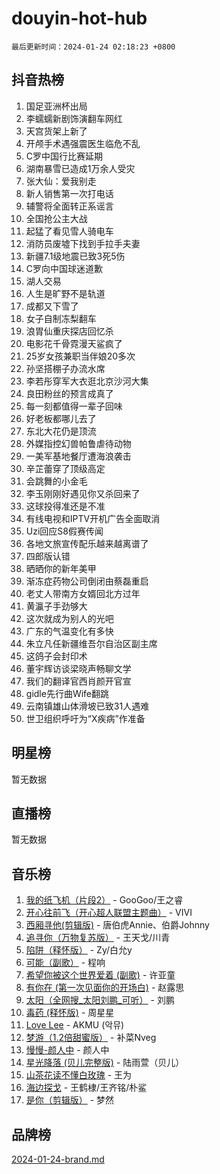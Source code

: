 # douyin-hot-hub

`最后更新时间：2024-01-24 02:18:23 +0800`

## 抖音热榜

1. 国足亚洲杯出局
1. 李蠕蠕新剧饰演翻车网红
1. 天宫货架上新了
1. 开颅手术遇强震医生临危不乱
1. C罗中国行比赛延期
1. 湖南暴雪已造成1万余人受灾
1. 张大仙：爱我别走
1. 新人销售第一次打电话
1. 辅警将全面转正系谣言
1. 全国抢公主大战
1. 起猛了看见雪人骑电车
1. 消防员废墟下找到手拉手夫妻
1. 新疆7.1级地震已致3死5伤
1. C罗向中国球迷道歉
1. 湖人交易
1. 人生是旷野不是轨道
1. 成都又下雪了
1. 女子自制冻梨翻车
1. 浪胃仙重庆探店回忆杀
1. 电影花千骨霓漫天鲨疯了
1. 25岁女孩兼职当伴娘20多次
1. 孙坚搭棚子办流水席
1. 李若彤穿军大衣逛北京沙河大集
1. 良田粉丝的预言成真了
1. 每一刻都值得一辈子回味
1. 好老板都哪儿去了
1. 东北大花仍是顶流
1. 外媒指控幻兽帕鲁虐待动物
1. 一美军基地餐厅遭海浪袭击
1. 辛芷蕾穿了顶级高定
1. 会跳舞的小金毛
1. 李玉刚刚好遇见你又杀回来了
1. 这球投得准还是不准
1. 有线电视和IPTV开机广告全面取消
1. Uzi回应S8假赛传闻
1. 各地文旅宣传配乐越来越离谱了
1. 四郎版认错
1. 晒晒你的新年美甲
1. 渐冻症药物公司倒闭由蔡磊重启
1. 老丈人带南方女婿回北方过年
1. 黄瀛子手劲够大
1. 这次就成为别人的光吧
1. 广东的气温变化有多快
1. 朱立凡任新疆维吾尔自治区副主席
1. 这鸽子会封印术
1. 董宇辉访谈梁晓声畅聊文学
1. 我们的翻译官西肖颜开官宣
1. gidle先行曲Wife翻跳
1. 云南镇雄山体滑坡已致31人遇难
1. 世卫组织呼吁为“X疾病”作准备

## 明星榜

暂无数据

## 直播榜

暂无数据

## 音乐榜

1. [我的纸飞机（片段2）](https://sf3-cdn-tos.douyinstatic.com/obj/tos-cn-ve-2774/oM2ZrKcg2CD5AeRB2gkeXOFB1IxAGJdZPazYHf) - GooGoo/王之睿
1. [开心往前飞（开心超人联盟主题曲）](https://sf86-cdn-tos.douyinstatic.com/obj/tos-cn-ve-2774/9d8fb7c82cf1421fb93a9fe925275e0a) - VIVI
1. [西厢寻他(剪辑版)](https://sf3-cdn-tos.douyinstatic.com/obj/tos-cn-ve-2774/oUsAVfAQKlRNxEv5qxvIB8o5qmIWUcXbzJKJhw) - 唐伯虎Annie、伯爵Johnny
1. [追寻你（万物复苏版）](https://sf6-cdn-tos.douyinstatic.com/obj/tos-cn-ve-2774/oYeAZJsbjIDit9APmBg8u6uDUQnHmoCf3gbo74) - 王天戈/川青
1. [陷阱（释怀版）](https://sf86-cdn-tos.douyinstatic.com/obj/tos-cn-ve-2774/oE8C21LeZrzKLDFfQYgMzx4GAIHageG5IzayY7) - Zy/白允y
1. [可能（副歌）](https://sf86-cdn-tos.douyinstatic.com/obj/tos-cn-ve-2774/cde1731888894259b333569393c2fb51) - 程响
1. [希望你被这个世界爱着 (副歌)](https://sf3-cdn-tos.douyinstatic.com/obj/tos-cn-ve-2774/oUHCmWQfZlE3QQBKBeD8rCFLpJzPgCpImhsxMt) - 许亚童
1. [有你在 (第一次见面你的开场白)](https://sf3-cdn-tos.douyinstatic.com/obj/tos-cn-ve-2774/oAthrQ3ClJBfI57uBoFEgNDYtNCZ0TSYQQfxQ0) - 赵露思
1. [太阳（全网搜_太阳刘鹏_可听）](https://sf86-cdn-tos.douyinstatic.com/obj/tos-cn-ve-2774/ogWbyIQnlBFImVbeDocRdCIYtBHlbJXgfZMvgz) - 刘鹏
1. [毒药 (释怀版)](https://sf3-cdn-tos.douyinstatic.com/obj/tos-cn-ve-2774/oYILMEAzspdZBIzy4frJNB8ZHPHWAhiwowd4Ad) - 周星星
1. [Love Lee](https://sf3-cdn-tos.douyinstatic.com/obj/tos-cn-ve-2774/o05GbkJGbCBTdDnMtB0fwOYgkeZp23vrWQDQBS) - AKMU (악뮤)
1. [梦游（1.2倍甜蜜版）](https://sf3-cdn-tos.douyinstatic.com/obj/tos-cn-ve-2774/o4gyAUm8hwufoEABmwVIiQtHsFuGzAEEWtNMzo) - 补菜Nveg
1. [慢慢-颜人中](https://sf86-cdn-tos.douyinstatic.com/obj/tos-cn-ve-2774/ocjHNfBXdBxQNC8ZGAeoLMFTUgtBg8bkExunDC) - 颜人中
1. [星光降落 (贝儿完整版)](https://sf3-cdn-tos.douyinstatic.com/obj/tos-cn-ve-2774/okwB9hAwyAtsFFkFBzAX1hOOfQuIoMNs0W2Mwr) - 陆雨萱（贝儿）
1. [山茶花读不懂白玫瑰](https://sf6-cdn-tos.douyinstatic.com/obj/tos-cn-ve-2774/osfn8B7DktrRHEPJgPCfDbw7QDQEkwC16BxZg9) - 王为
1. [海边探戈](https://sf3-cdn-tos.douyinstatic.com/obj/tos-cn-ve-2774/os9gE0VQCGqt6VQkZDyBBYvfSDY0QFe3vVmubn) - 王鹤棣/王齐铭/朴鲨
1. [是你（剪辑版）](https://sf3-cdn-tos.douyinstatic.com/obj/tos-cn-ve-2774/46019dae783c4c969944217fe1cfafc4) - 梦然

## 品牌榜

[2024-01-24-brand.md](2024-01-24-brand.md)
